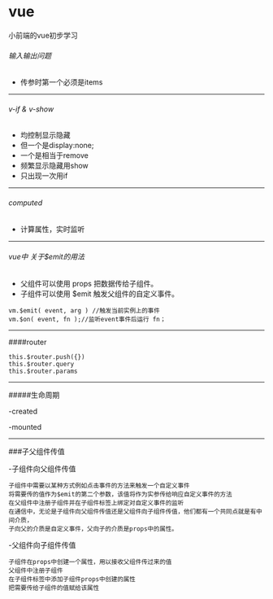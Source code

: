 # vue
小前端的vue初步学习

###### 输入输出问题
- 传参时第一个必须是items
---

###### v-if & v-show
- 均控制显示隐藏
- 但一个是display:none;
- 一个是相当于remove
- 频繁显示隐藏用show
- 只出现一次用if

---
###### computed
- 计算属性，实时监听

---
###### vue中 关于$emit的用法
- 父组件可以使用 props 把数据传给子组件。
- 子组件可以使用 $emit 触发父组件的自定义事件。
```
vm.$emit( event, arg ) //触发当前实例上的事件
vm.$on( event, fn );//监听event事件后运行 fn； 
```

---
####router
```
this.$router.push({})
this.$router.query
this.$router.params
```

---
#####生命周期

-created

-mounted


---
###子父组件传值

-子组件向父组件传值
```
子组件中需要以某种方式例如点击事件的方法来触发一个自定义事件
将需要传的值作为$emit的第二个参数，该值将作为实参传给响应自定义事件的方法
在父组件中注册子组件并在子组件标签上绑定对自定义事件的监听
在通信中，无论是子组件向父组件传值还是父组件向子组件传值，他们都有一个共同点就是有中间介质，
子向父的介质是自定义事件，父向子的介质是props中的属性。
```


-父组件向子组件传值
```
子组件在props中创建一个属性，用以接收父组件传过来的值
父组件中注册子组件
在子组件标签中添加子组件props中创建的属性
把需要传给子组件的值赋给该属性
```

